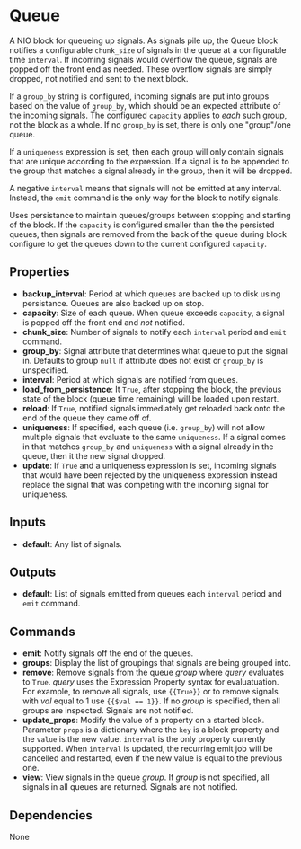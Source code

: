 Queue
=====
A NIO block for queueing up signals. As signals pile up, the Queue block notifies a configurable `chunk_size` of signals in the queue at a configurable time `interval`. If incoming signals would overflow the queue, signals are popped off the front end as needed. These overflow signals are simply dropped, not notified and sent to the next block.

If a `group_by` string is configured, incoming signals are put into groups based on the value of `group_by`, which should be an expected attribute of the incoming signals. The configured `capacity` applies to *each* such group, not the block as a whole. If no `group_by` is set, there is only one "group"/one queue.

If a `uniqueness` expression is set, then each group will only contain signals that are unique according to the expression. If a signal is to be appended to the group that matches a signal already in the group, then it will be dropped.

A negative `interval` means that signals will not be emitted at any interval. Instead, the `emit` command is the only way for the block to notify signals.

Uses persistance to maintain queues/groups between stopping and starting of the block. If the `capacity` is configured smaller than the the persisted queues, then signals are removed from the back of the queue during block configure to get the queues down to the current configured `capacity`.

Properties
----------
- **backup_interval**: Period at which queues are backed up to disk using persistance. Queues are also backed up on stop.
- **capacity**: Size of each queue. When queue exceeds `capacity`, a signal is popped off the front end and *not* notified.
- **chunk_size**: Number of signals to notify each `interval` period and `emit` command.
- **group_by**: Signal attribute that determines what queue to put the signal in. Defaults to group `null` if attribute does not exist or `group_by` is unspecified.
- **interval**: Period at which signals are notified from queues.
- **load_from_persistence**: It `True`, after stopping the block, the previous state of the block (queue time remaining) will be loaded upon restart.
- **reload**: If `True`, notified signals immediately get reloaded back onto the end of the queue they came off of.
- **uniqueness**: If specified, each queue (i.e. `group_by`) will not allow multiple signals that evaluate to the same `uniqueness`. If a signal comes in that matches `group_by` and `uniqueness` with a signal already in the queue, then it the new signal dropped.
- **update**: If `True` and a uniqueness expression is set, incoming signals that would have been rejected by the uniqueness expression instead replace the signal that was competing with the incoming signal for uniqueness.

Inputs
------
- **default**: Any list of signals.

Outputs
-------
- **default**: List of signals emitted from queues each `interval` period and `emit` command.

Commands
--------
- **emit**: Notify signals off the end of the queues.
- **groups**: Display the list of groupings that signals are being grouped into.
- **remove**: Remove signals from the queue *group* where *query* evaluates to `True`. *query* uses the Expression Property syntax for evaluatuation. For example, to remove all signals, use `{{True}}` or to remove signals with *val* equal to 1 use `{{$val == 1}}`. If no *group* is specified, then all groups are inspected. Signals are not notified.
- **update_props**: Modify the value of a property on a started block. Parameter `props` is a dictionary where the `key` is a block property and the `value` is the new value. `interval` is the only property currently supported. When `interval` is updated, the recurring emit job will be cancelled and restarted, even if the new value is equal to the previous one.
- **view**: View signals in the queue *group*. If *group* is not specified, all signals in all queues are returned. Signals are not notified.

Dependencies
------------
None

